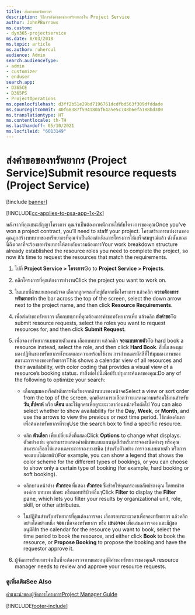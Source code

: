 ```yaml
---
title: ส่งคำขอทรัพยากร
description: วิธีการส่งคำขอของทรัพยากรใน Project Service
author: JohnPBurrows
ms.custom:
- dyn365-projectservice
ms.date: 8/03/2018
ms.topic: article
ms.author: ruhercul
audience: Admin
search.audienceType:
- admin
- customizer
- enduser
search.app:
- D365CE
- D365PS
- ProjectOperations
ms.openlocfilehash: d3ff2b51e29bd7196761dcdfbd563f309dfddade
ms.sourcegitcommit: 40f68387f594180af64a5e5c748b6efa188bd300
ms.translationtype: HT
ms.contentlocale: th-TH
ms.lasthandoff: 05/10/2021
ms.locfileid: "6013149"
---
```

# <a name="submit-resource-requests-project-service"></a><span data-ttu-id="c33e3-103">ส่งคำขอของทรัพยากร (Project Service)</span><span class="sxs-lookup"><span data-stu-id="c33e3-103">Submit resource requests (Project Service)</span></span>

[!include [banner](../includes/psa-now-project-operations.md)]

[!INCLUDE[cc-applies-to-psa-app-1x-2x](../includes/cc-applies-to-psa-app-1x-2x.md)]

<span data-ttu-id="c33e3-104">หลังจากที่คุณชนะสัญญาโครงการ คุณจำเป็นต้องหาพนักงานให้กับโครงการของคุณ</span><span class="sxs-lookup"><span data-stu-id="c33e3-104">Once you’ve won a project contract, you’ll need to staff your project.</span></span> <span data-ttu-id="c33e3-105">โครงสร้างการแบ่งงานของคุณถูกสร้างบทบาทของทรัพยากรที่คุณจำเป็นต้องดำเนินการโครงการให้เสร็จสมบูรณ์แล้ว ดังนั้นขณะนี้ถึงเวลาที่จะร้องขอทรัพยากรให้ตรงกับความต้องการ</span><span class="sxs-lookup"><span data-stu-id="c33e3-105">Your work breakdown structure already established the resource roles you need to complete the project, so now it’s time to request the resources that match the requirements.</span></span>  
  
1.  <span data-ttu-id="c33e3-106">ไปที่ **Project Service > โครงการ**</span><span class="sxs-lookup"><span data-stu-id="c33e3-106">Go to **Project Service > Projects**.</span></span>  
  
2.  <span data-ttu-id="c33e3-107">คลิกโครงการที่คุณต้องการทำงาน</span><span class="sxs-lookup"><span data-stu-id="c33e3-107">Click the project you want to work on.</span></span>  
  
3.  <span data-ttu-id="c33e3-108">ในแถบที่ด้านบนของหน้าจอ เลือกกลูกศรลงที่อยู่ถัดจากชื่อโครงการ แล้วคลิก **ความต้องการทรัพยากร**</span><span class="sxs-lookup"><span data-stu-id="c33e3-108">In the bar across the top of the screen, select the down arrow next to the project name, and then click **Resource Requirements**.</span></span>  
  
4.  <span data-ttu-id="c33e3-109">เพื่อส่งคำขอทรัพยากร เลือกบทบาทที่คุณต้องการคำขอทรัพยากรเพื่อ แล้วคลิก **ส่งคำขอ**</span><span class="sxs-lookup"><span data-stu-id="c33e3-109">To submit resource requests, select the roles you want to request resources for, and then click **Submit Request**.</span></span>  
  
5.  <span data-ttu-id="c33e3-110">เพื่อจองทรัพยากรแบบตายตัวแทน เลือกบทบาท แล้วคลิก **จองแบบตายตัว**</span><span class="sxs-lookup"><span data-stu-id="c33e3-110">To hard book a resource instead, select the role, and then click **Hard Book**.</span></span> <span data-ttu-id="c33e3-111">สิ่งนี้แสดงมุมมองปฏิทินของทรัพยากรทั้งหมดและความพร้อมใช้งาน การกำหนดรหัสสีที่ให้มุมมองภาพของสถานะการจองของทรัพยากร</span><span class="sxs-lookup"><span data-stu-id="c33e3-111">This shows a calendar view of all resources and their availability, with color coding that provides a visual view of a resource’s booking status.</span></span> <span data-ttu-id="c33e3-112">ทำสิ่งต่อไปนี้เพื่อปรับปรุงการค้นหาของคุณ:</span><span class="sxs-lookup"><span data-stu-id="c33e3-112">Do any of the following to optimize your search:</span></span>  
  
    -   <span data-ttu-id="c33e3-113">เลือกมุมมองหรือลำดับการจัดเรียงจากด้านบนของหน้าจอ</span><span class="sxs-lookup"><span data-stu-id="c33e3-113">Select a view or sort order from the top of the screen.</span></span> <span data-ttu-id="c33e3-114">คุณยังสามารถเลือกว่าจะแสดงความพร้อมใช้งานสำหรับ **วัน**,**สัปดาห์** หรือ **เดือน** และใช้ลูกศรเพื่อดูระยะเวลาก่อนหน้าหรือถัดไป </span><span class="sxs-lookup"><span data-stu-id="c33e3-114">You can also select whether to show availability for the **Day**, **Week**, or **Month**, and use the arrows to view the previous or next time period.</span></span> <span data-ttu-id="c33e3-115">ใช้กล่องค้นหาเพื่อค้นหาทรัพยากรที่ระบุ</span><span class="sxs-lookup"><span data-stu-id="c33e3-115">Use the search box to find a specific resource.</span></span>  
  
    -   <span data-ttu-id="c33e3-116">คลิก **ตัวเลือก** เพื่อเปลี่ยนสิ่งที่แสดง</span><span class="sxs-lookup"><span data-stu-id="c33e3-116">Click **Options** to change what displays.</span></span> <span data-ttu-id="c33e3-117">ตัวอย่างเช่น คุณสามารถแสดงคำอธิบายแบบแผนชุดสีสำหรับการจองชนิดต่างๆ หรือคุณสามารถเลือกให้แสดงเฉพาะการจองบางชนิด (สำหรับตัวอย่าง การจองแบบตายตัว หรือการจองแบบไม่ตายตัว)</span><span class="sxs-lookup"><span data-stu-id="c33e3-117">For example, you can show a legend that shows the color scheme for the different types of bookings, or you can choose to show only a certain type of booking (for example, hard booking or soft booking).</span></span>  
  
    -   <span data-ttu-id="c33e3-118">คลิกบานหน้าต่าง **ตัวกรอง** ที่แสดง **ตัวกรอง** ซึ่งช่วยให้คุณกรองผลลัพธ์ของคุณ โดยหน่วยองค์กร บทบาท ทักษะ หรือแอททริบิวต์อื่นๆ</span><span class="sxs-lookup"><span data-stu-id="c33e3-118">Click **Filter** to display the **Filter** pane, which lets you filter your results by organizational unit, role, skill, or other attributes.</span></span>  
  
    -   <span data-ttu-id="c33e3-119">ในปฏิทินสำหรับทรัพยากรที่คุณต้องการจอง เลือกรอบระยะเวลาเพื่อจองทรัพยากร แล้วคลิกอย่างใดอย่างหนึ่ง **จอง** เพื่อจองทรัพยากร หรือ **เสนอจอง** เพื่อเสนอการจอง และมีผู้ขออนุมัติ</span><span class="sxs-lookup"><span data-stu-id="c33e3-119">In the calendar for the resource you want to book, select the time period to book the resource, and either click **Book** to book the resource, or **Propose Booking** to propose the booking and have the requestor approve it.</span></span>  
  
6.  <span data-ttu-id="c33e3-120">ผู้จัดการทรัพยากรจำเป็นที่จะต้องตรวจทานและอนุมัติคำขอทรัพยากรของคุณ</span><span class="sxs-lookup"><span data-stu-id="c33e3-120">A resource manager needs to review and approve your resource requests.</span></span>  
  
### <a name="see-also"></a><span data-ttu-id="c33e3-121">ดูเพิ่มเติม</span><span class="sxs-lookup"><span data-stu-id="c33e3-121">See Also</span></span>  
 [<span data-ttu-id="c33e3-122">คำแนะนำของผู้จัดการโครงการ</span><span class="sxs-lookup"><span data-stu-id="c33e3-122">Project Manager Guide</span></span>](../psa/project-manager-guide.md)


[!INCLUDE[footer-include](../includes/footer-banner.md)]